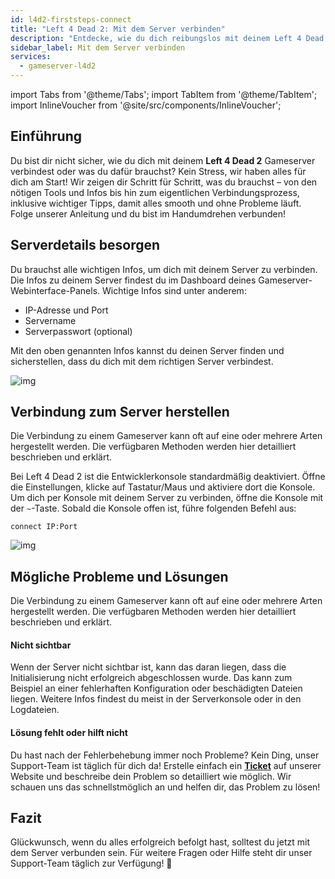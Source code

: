 ```yaml
---
id: l4d2-firststeps-connect
title: "Left 4 Dead 2: Mit dem Server verbinden"
description: "Entdecke, wie du dich reibungslos mit deinem Left 4 Dead 2 Gameserver verbindest und häufige Probleme für ein nahtloses Spielerlebnis löst → Jetzt mehr erfahren"
sidebar_label: Mit dem Server verbinden
services:
  - gameserver-l4d2
---
```


import Tabs from '@theme/Tabs';
import TabItem from '@theme/TabItem';
import InlineVoucher from '@site/src/components/InlineVoucher';


## Einführung
Du bist dir nicht sicher, wie du dich mit deinem **Left 4 Dead 2** Gameserver verbindest oder was du dafür brauchst? Kein Stress, wir haben alles für dich am Start! Wir zeigen dir Schritt für Schritt, was du brauchst – von den nötigen Tools und Infos bis hin zum eigentlichen Verbindungsprozess, inklusive wichtiger Tipps, damit alles smooth und ohne Probleme läuft. Folge unserer Anleitung und du bist im Handumdrehen verbunden!

<InlineVoucher />



## Serverdetails besorgen

Du brauchst alle wichtigen Infos, um dich mit deinem Server zu verbinden. Die Infos zu deinem Server findest du im Dashboard deines Gameserver-Webinterface-Panels. Wichtige Infos sind unter anderem:

- IP-Adresse und Port
- Servername
- Serverpasswort (optional)

Mit den oben genannten Infos kannst du deinen Server finden und sicherstellen, dass du dich mit dem richtigen Server verbindest.

![img](https://screensaver01.zap-hosting.com/index.php/s/S3z5dZjz5gikC2p/preview)

## Verbindung zum Server herstellen

Die Verbindung zu einem Gameserver kann oft auf eine oder mehrere Arten hergestellt werden. Die verfügbaren Methoden werden hier detailliert beschrieben und erklärt.

<Tabs>

<TabItem value="connect_solution3" label="Konsole (Im Spiel)">

Bei Left 4 Dead 2 ist die Entwicklerkonsole standardmäßig deaktiviert. Öffne die Einstellungen, klicke auf Tastatur/Maus und aktiviere dort die Konsole. Um dich per Konsole mit deinem Server zu verbinden, öffne die Konsole mit der `~`-Taste. Sobald die Konsole offen ist, führe folgenden Befehl aus:

```
connect IP:Port
```

![img](https://screensaver01.zap-hosting.com/index.php/s/nts27WZy4yB4HZP/preview)

</TabItem>
</Tabs>



## Mögliche Probleme und Lösungen

Die Verbindung zu einem Gameserver kann oft auf eine oder mehrere Arten hergestellt werden. Die verfügbaren Methoden werden hier detailliert beschrieben und erklärt.

#### Nicht sichtbar

Wenn der Server nicht sichtbar ist, kann das daran liegen, dass die Initialisierung nicht erfolgreich abgeschlossen wurde. Das kann zum Beispiel an einer fehlerhaften Konfiguration oder beschädigten Dateien liegen. Weitere Infos findest du meist in der Serverkonsole oder in den Logdateien.



#### Lösung fehlt oder hilft nicht

Du hast nach der Fehlerbehebung immer noch Probleme? Kein Ding, unser Support-Team ist täglich für dich da! Erstelle einfach ein **[Ticket](https://zap-hosting.com/en/customer/support/)** auf unserer Website und beschreibe dein Problem so detailliert wie möglich. Wir schauen uns das schnellstmöglich an und helfen dir, das Problem zu lösen!



## Fazit

Glückwunsch, wenn du alles erfolgreich befolgt hast, solltest du jetzt mit dem Server verbunden sein. Für weitere Fragen oder Hilfe steht dir unser Support-Team täglich zur Verfügung! 🙂




<InlineVoucher />